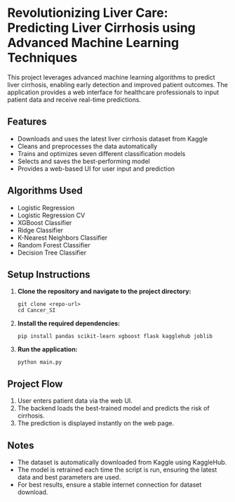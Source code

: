 # Revolutionizing Liver Care: Predicting Liver Cirrhosis using Advanced Machine Learning Techniques

This project leverages advanced machine learning algorithms to predict liver cirrhosis, enabling early detection and improved patient outcomes. The application provides a web interface for healthcare professionals to input patient data and receive real-time predictions.

## Features
- Downloads and uses the latest liver cirrhosis dataset from Kaggle
- Cleans and preprocesses the data automatically
- Trains and optimizes seven different classification models
- Selects and saves the best-performing model
- Provides a web-based UI for user input and prediction

## Algorithms Used
- Logistic Regression
- Logistic Regression CV
- XGBoost Classifier
- Ridge Classifier
- K-Nearest Neighbors Classifier
- Random Forest Classifier
- Decision Tree Classifier

## Setup Instructions

1. **Clone the repository and navigate to the project directory:**
   ```
   git clone <repo-url>
   cd Cancer_SI
   ```

2. **Install the required dependencies:**
   ```
   pip install pandas scikit-learn xgboost flask kagglehub joblib
   ```

3. **Run the application:**
   ```
   python main.py
   ```

## Project Flow
1. User enters patient data via the web UI.
2. The backend loads the best-trained model and predicts the risk of cirrhosis.
3. The prediction is displayed instantly on the web page.

## Notes
- The dataset is automatically downloaded from Kaggle using KaggleHub.
- The model is retrained each time the script is run, ensuring the latest data and best parameters are used.
- For best results, ensure a stable internet connection for dataset download.
 
